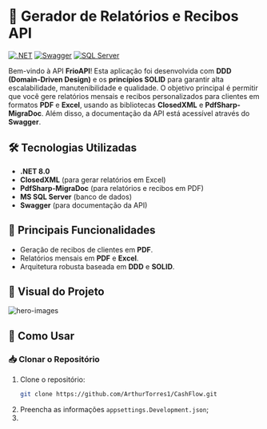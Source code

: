 # 🧾 Gerador de Relatórios e Recibos API

[![.NET](https://img.shields.io/badge/.NET-8.0-blueviolet.svg)](https://dotnet.microsoft.com/)
[![Swagger](https://img.shields.io/badge/Swagger-API-green.svg)](https://swagger.io/)
[![SQL Server](https://img.shields.io/badge/SQL%20Server-MS%20SQL-blue.svg)](https://www.microsoft.com/pt-br/sql-server)

Bem-vindo à API **FrioAPI**! Esta aplicação foi desenvolvida com **DDD (Domain-Driven Design)** e os **princípios SOLID** para garantir alta escalabilidade, manutenibilidade e qualidade. O objetivo principal é permitir que você gere relatórios mensais e recibos personalizados para clientes em formatos **PDF** e **Excel**, usando as bibliotecas **ClosedXML** e **PdfSharp-MigraDoc**. Além disso, a documentação da API está acessível através do **Swagger**.

## 🛠️ Tecnologias Utilizadas
- **.NET 8.0**
- **ClosedXML** (para gerar relatórios em Excel)
- **PdfSharp-MigraDoc** (para relatórios e recibos em PDF)
- **MS SQL Server** (banco de dados)
- **Swagger** (para documentação da API)

## 🚀 Principais Funcionalidades
- Geração de recibos de clientes em **PDF**.
- Relatórios mensais em **PDF** e **Excel**.
- Arquitetura robusta baseada em **DDD** e **SOLID**.

## 🎨 Visual do Projeto
 ![hero-images]


## 📖 Como Usar

### 📥 Clonar o Repositório
1. Clone o repositório: 
    ```sh
    git clone https://github.com/ArthurTorres1/CashFlow.git
    ```
2. Preencha as informações `appsettings.Development.json`;
3. 
<!-- Images  -->
[hero-images]: imagem/image.png
